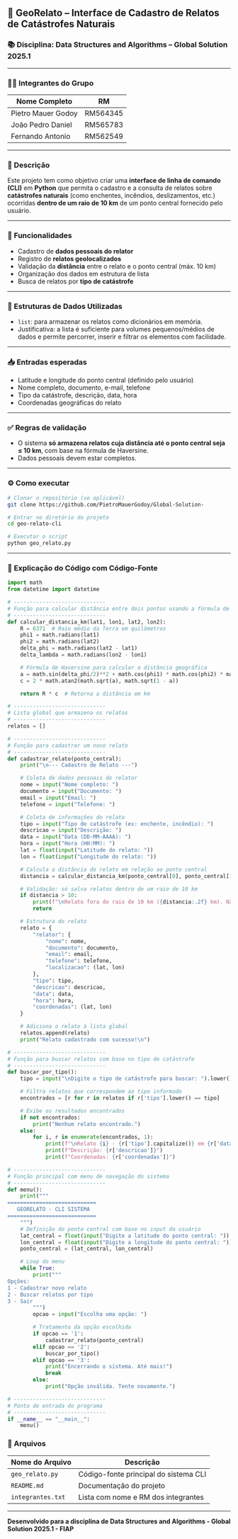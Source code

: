 ## 📘 GeoRelato – Interface de Cadastro de Relatos de Catástrofes Naturais  
### 📚 Disciplina: Data Structures and Algorithms – Global Solution 2025.1

---

### 👨‍💻 Integrantes do Grupo

| Nome Completo         | RM       |
|------------------------|----------|
| Pietro Mauer Godoy     | RM564345 |
| João Pedro Daniel      | RM565783 |
| Fernando Antonio       | RM562549 |

---

### 📌 Descrição

Este projeto tem como objetivo criar uma **interface de linha de comando (CLI)** em **Python** que permita o cadastro e a consulta de relatos sobre **catástrofes naturais** (como enchentes, incêndios, deslizamentos, etc.) ocorridas **dentro de um raio de 10 km** de um ponto central fornecido pelo usuário.

---

### 🎯 Funcionalidades

- Cadastro de **dados pessoais do relator**
- Registro de **relatos geolocalizados**
- Validação da **distância** entre o relato e o ponto central (máx. 10 km)
- Organização dos dados em estrutura de lista
- Busca de relatos por **tipo de catástrofe**

---

### 🧪 Estruturas de Dados Utilizadas

- `list`: para armazenar os relatos como dicionários em memória.
- Justificativa: a lista é suficiente para volumes pequenos/médios de dados e permite percorrer, inserir e filtrar os elementos com facilidade.

---

### 📥 Entradas esperadas

- Latitude e longitude do ponto central (definido pelo usuário)
- Nome completo, documento, e-mail, telefone
- Tipo da catástrofe, descrição, data, hora
- Coordenadas geográficas do relato

---

### ✅ Regras de validação

- O sistema **só armazena relatos cuja distância até o ponto central seja ≤ 10 km**, com base na fórmula de Haversine.
- Dados pessoais devem estar completos.

---

### ⚙️ Como executar

```bash
# Clonar o repositório (se aplicável)
git clone https://github.com/PietroMauerGodoy/Global-Solution-

# Entrar no diretório do projeto
cd geo-relato-cli

# Executar o script
python geo_relato.py
```

---

### 🧠 Explicação do Código com Código-Fonte

```python
import math
from datetime import datetime

# -----------------------------
# Função para calcular distância entre dois pontos usando a fórmula de Haversine
# -----------------------------
def calcular_distancia_km(lat1, lon1, lat2, lon2):
    R = 6371  # Raio médio da Terra em quilômetros
    phi1 = math.radians(lat1)
    phi2 = math.radians(lat2)
    delta_phi = math.radians(lat2 - lat1)
    delta_lambda = math.radians(lon2 - lon1)

    # Fórmula de Haversine para calcular a distância geográfica
    a = math.sin(delta_phi/2)**2 + math.cos(phi1) * math.cos(phi2) * math.sin(delta_lambda/2)**2
    c = 2 * math.atan2(math.sqrt(a), math.sqrt(1 - a))

    return R * c  # Retorna a distância em km

# -----------------------------
# Lista global que armazena os relatos
# -----------------------------
relatos = []

# -----------------------------
# Função para cadastrar um novo relato
# -----------------------------
def cadastrar_relato(ponto_central):
    print("\n--- Cadastro de Relato ---")

    # Coleta de dados pessoais do relator
    nome = input("Nome completo: ")
    documento = input("Documento: ")
    email = input("Email: ")
    telefone = input("Telefone: ")

    # Coleta de informações do relato
    tipo = input("Tipo de catástrofe (ex: enchente, incêndio): ")
    descricao = input("Descrição: ")
    data = input("Data (DD-MM-AAAA): ")
    hora = input("Hora (HH:MM): ")
    lat = float(input("Latitude do relato: "))
    lon = float(input("Longitude do relato: "))

    # Calcula a distância do relato em relação ao ponto central
    distancia = calcular_distancia_km(ponto_central[0], ponto_central[1], lat, lon)

    # Validação: só salva relatos dentro de um raio de 10 km
    if distancia > 10:
        print(f"\nRelato fora do raio de 10 km ({distancia:.2f} km). Não será salvo.")
        return

    # Estrutura do relato
    relato = {
        "relator": {
            "nome": nome,
            "documento": documento,
            "email": email,
            "telefone": telefone,
            "localizacao": (lat, lon)
        },
        "tipo": tipo,
        "descricao": descricao,
        "data": data,
        "hora": hora,
        "coordenadas": (lat, lon)
    }

    # Adiciona o relato à lista global
    relatos.append(relato)
    print("Relato cadastrado com sucesso!\n")

# -----------------------------
# Função para buscar relatos com base no tipo de catástrofe
# -----------------------------
def buscar_por_tipo():
    tipo = input("\nDigite o tipo de catástrofe para buscar: ").lower()

    # Filtra relatos que correspondem ao tipo informado
    encontrados = [r for r in relatos if r['tipo'].lower() == tipo]

    # Exibe os resultados encontrados
    if not encontrados:
        print("Nenhum relato encontrado.")
    else:
        for i, r in enumerate(encontrados, 1):
            print(f"\nRelato {i} - {r['tipo'].capitalize()} em {r['data']} às {r['hora']} por {r['relator']['nome']}")
            print(f"Descrição: {r['descricao']}")
            print(f"Coordenadas: {r['coordenadas']}")

# -----------------------------
# Função principal com menu de navegação do sistema
# -----------------------------
def menu():
    print("""
============================
   GEORELATO - CLI SISTEMA
============================
    """)
    # Definição do ponto central com base no input do usuário
    lat_central = float(input("Digite a latitude do ponto central: "))
    lon_central = float(input("Digite a longitude do ponto central: "))
    ponto_central = (lat_central, lon_central)

    # Loop do menu
    while True:
        print("""
Opções:
1 - Cadastrar novo relato
2 - Buscar relatos por tipo
3 - Sair
        """)
        opcao = input("Escolha uma opção: ")

        # Tratamento da opção escolhida
        if opcao == '1':
            cadastrar_relato(ponto_central)
        elif opcao == '2':
            buscar_por_tipo()
        elif opcao == '3':
            print("Encerrando o sistema. Até mais!")
            break
        else:
            print("Opção inválida. Tente novamente.")

# -----------------------------
# Ponto de entrada do programa
# -----------------------------
if __name__ == "__main__":
    menu()


```



### 📁 Arquivos

| Nome do Arquivo       | Descrição                                         |
|------------------------|--------------------------------------------------|
| `geo_relato.py`        | Código-fonte principal do sistema CLI            |
| `README.md`            | Documentação do projeto                          |
| `integrantes.txt`      | Lista com nome e RM dos integrantes              |

---

**Desenvolvido para a disciplina de Data Structures and Algorithms - Global Solution 2025.1 - FIAP**
